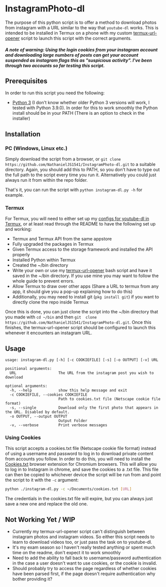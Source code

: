 # InstagramPhoto-dl
The purpose of this python script is to offer a method to download photos from instagram with a URL similar to the way 
that `youtube-dl` works. This is intended to be installed in Termux on a phone with my custom 
[termux-url-opener](https://github.com/NathanielJS1541/Termux_youtube-dl_Configs.git) script to launch this script with 
the correct arguments.
#### *****A note of warning:** Using the login cookies from your instagram account and downloading large numbers of posts can get your account suspended as instagram flags this as "suspicious activity". I've been through two accounts so far testing this script.***
## Prerequisites
In order to run this script you need the following:
- [Python 3](https://www.python.org/downloads/) (I don't know whether older Python 3 versions will work, I tested with 
  Python 3.9.0). In order for this to work smoothly the Python install should be in your PATH (There is an option to
  check in the installer)
## Installation
### PC (Windows, Linux etc.)
Simply download the script from a browser, or `git clone https://github.com/NathanielJS1541/InstagramPhoto-dl.git` to a
suitable directory. Again, you should add this to PATH, so you don't have to type out the full path to the script every
time you run it. Alternatively you could just always run it from within the repo folder.

That's it, you can run the script with `python instagram-dl.py -h` for example.
### Termux
For Termux, you will need to either set up my
[configs for youtube-dl in Termux](https://github.com/NathanielJS1541/Termux_youtube-dl_Configs), or at least read
through the README to have the following set up and working:
- Termux and Termux API from the same appstore
- Fully upgraded the packages in Termux
- Given Termux access to the storage framework and installed the API properly
- Installed Python within Termux
- Created the ~/bin directory
- Write your own or use my 
  [termux-url-opener](https://github.com/NathanielJS1541/Termux_youtube-dl_Configs/blob/master/termux-url-opener.txt)
  bash script and have it saved in the ~/bin directory. If you use mine you may want to follow the whole guide to
  prevent errors.
- Allow Termux to draw over other apps (Share a URL to termux from any app, it should give you a pop-up explaining how
  to do this)
- Additionally, you may need to install git (`pkg install git`) if you want to directly clone the repo inside Termux

Once this is done, you can just clone the script into the ~/bin directory that you made with `cd ~/bin` and then `git 
clone https://github.com/NathanielJS1541/InstagramPhoto-dl.git`. Once this finishes, the termux-url-opener script should
be configured to launch this whenever it encounters an instagram URL.
## Usage
```
usage: instagram-dl.py [-h] [-c COOKIEFILE] [-s] [-o OUTPUT] [-v] URL

positional arguments:
  URL                   The URL from the instagram post you wish to download

optional arguments:
  -h, --help            show this help message and exit
  -c COOKIEFILE, --cookies COOKIEFILE
                        Path to cookies.txt file (Netscape cookie file format)
  -s, --single          Download only the first photo that appears in the URL. Disabled by default.
  -o OUTPUT, --output OUTPUT
                        Output Folder
  -v, --verbose         Print verbose messages

```
### Using Cookies
This script accepts a cookies.txt file (Netscape cookie file format) instead of using a username and password to log in
to download private content from accounts you follow. In order to do this, you will need to install the
[Cookies.txt](https://chrome.google.com/webstore/detail/get-cookiestxt/bgaddhkoddajcdgocldbbfleckgcbcid)
browser extension for Chromium browsers. This will allow you to log in to Instagram in chrome, and save the cookies to a
.txt file. This file can then be copied to whichever device the script will be run from and point the script to it with
the `-c` argument:
```bash
python ./instagram-dl.py -c ~/Documents/cookies.txt [URL]
```
The credentials in the cookies.txt file will expire, but you can always just save a new one and replace the old one.

## Not Working Yet / WIP
- Currently my termux-url-opener script can't distinguish between instagram photos and instagram videos. So either this
  script needs to learn to download videos too, or just pass the task on to youtube-dl.
- It's my exam season so I haven't really tested anything or spent much time on the readme, don't expect it to work 
  smoothly
- Need to add the ability to fall back to username/password authentication in the case a user doesn't want to use
  cookies, or the cookie is invalid.
- Should probably try to access the page regardless of whether cookies have been parsed first, if the page doesn't
  require authentication why bother providing it?